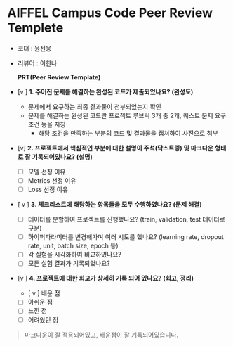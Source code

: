 # AIFFEL Campus Code Peer Review Templete
- 코더 :  윤선웅
- 리뷰어 : 이한나

 
  **PRT(Peer Review Template)**

- [v ]  **1. 주어진 문제를 해결하는 완성된 코드가 제출되었나요? (완성도)**
    - 문제에서 요구하는 최종 결과물이 첨부되었는지 확인
    - 문제를 해결하는 완성된 코드란 프로젝트 루브릭 3개 중 2개, 
    퀘스트 문제 요구조건 등을 지칭
        - 해당 조건을 만족하는 부분의 코드 및 결과물을 캡쳐하여 사진으로 첨부

- [v]  **2. 프로젝트에서 핵심적인 부분에 대한 설명이 주석(닥스트링) 및 마크다운 형태로 잘 기록되어있나요? (설명)**
    - [ ]  모델 선정 이유
    - [ ]  Metrics 선정 이유
    - [ ]  Loss 선정 이유

- [ v ]  **3. 체크리스트에 해당하는 항목들을 모두 수행하였나요? (문제 해결)**
    - [ ]  데이터를 분할하여 프로젝트를 진행했나요? (train, validation, test 데이터로 구분)
    - [ ]  하이퍼파라미터를 변경해가며 여러 시도를 했나요? (learning rate, dropout rate, unit, batch size, epoch 등)
    - [ ]  각 실험을 시각화하여 비교하였나요?
    - [ ]  모든 실험 결과가 기록되었나요?

- [v ]  **4. 프로젝트에 대한 회고가 상세히 기록 되어 있나요? (회고, 정리)**
    - [ v ]  배운 점
    - [ ]  아쉬운 점
    - [ ]  느낀 점
    - [ ]  어려웠던 점
 > 마크다운이 잘 적용되어있고, 배운점이 잘 기록되어있습니다. 
